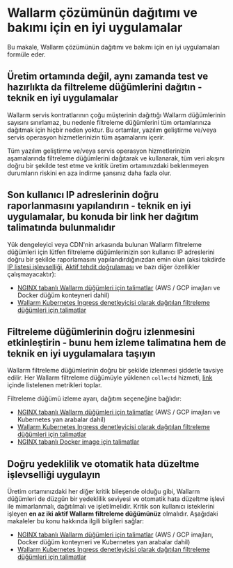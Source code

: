 # Wallarm çözümünün dağıtımı ve bakımı için en iyi uygulamalar

Bu makale, Wallarm çözümünün dağıtımı ve bakımı için en iyi uygulamaları formüle eder.

## Üretim ortamında değil, aynı zamanda test ve hazırlıkta da filtreleme düğümlerini dağıtın - teknik en iyi uygulamalar

Wallarm servis kontratlarının çoğu müşterinin dağıttığı Wallarm düğümlerinin sayısını sınırlamaz, bu nedenle filtreleme düğümlerini tüm ortamlarınıza dağıtmak için hiçbir neden yoktur. Bu ortamlar, yazılım geliştirme ve/veya servis operasyon hizmetlerinizin tüm aşamalarını içerir.

Tüm yazılım geliştirme ve/veya servis operasyon hizmetlerinizin aşamalarında filtreleme düğümlerini dağıtarak ve kullanarak, tüm veri akışını doğru bir şekilde test etme ve kritik üretim ortamınızdaki beklenmeyen durumların riskini en aza indirme şansınız daha fazla olur.

## Son kullanıcı IP adreslerinin doğru raporlanmasını yapılandırın - teknik en iyi uygulamalar, bu konuda bir link her dağıtım talimatında bulunmalıdır

Yük dengeleyici veya CDN'nin arkasında bulunan Wallarm filtreleme düğümleri için lütfen filtreleme düğümlerinizin son kullanıcı IP adreslerini doğru bir şekilde raporlamasını yapılandırdığınızdan emin olun (aksi takdirde [IP listesi işlevselliği](../user-guides/ip-lists/overview.md), [Aktif tehdit doğrulaması](detecting-vulnerabilities.md#active-threat-verification) ve bazı diğer özellikler çalışmayacaktır):

* [NGINX tabanlı Wallarm düğümleri için talimatlar](../admin-en/using-proxy-or-balancer-en.md) (AWS / GCP imajları ve Docker düğüm konteyneri dahil)
* [Wallarm Kubernetes Ingress denetleyicisi olarak dağıtılan filtreleme düğümleri için talimatlar](../admin-en/configuration-guides/wallarm-ingress-controller/best-practices/report-public-user-ip.md)

## Filtreleme düğümlerinin doğru izlenmesini etkinleştirin - bunu hem izleme talimatına hem de teknik en iyi uygulamalara taşıyın

Wallarm filtreleme düğümlerinin doğru bir şekilde izlenmesi şiddetle tavsiye edilir. Her Wallarm filtreleme düğümüyle yüklenen `collectd` hizmeti, [link](../admin-en/monitoring/available-metrics.md) içinde listelenen metrikleri toplar.

Filtreleme düğümü izleme ayarı, dağıtım seçeneğine bağlıdır:

* [NGINX tabanlı Wallarm düğümleri için talimatlar](../admin-en/monitoring/intro.md) (AWS / GCP imajları ve Kubernetes yan arabalar dahil)
* [Wallarm Kubernetes Ingress denetleyicisi olarak dağıtılan filtreleme düğümleri için talimatlar](../admin-en/configuration-guides/wallarm-ingress-controller/best-practices/ingress-controller-monitoring.md)
* [NGINX tabanlı Docker image için talimatlar](../admin-en/installation-docker-en.md#monitoring-configuration)

## Doğru yedeklilik ve otomatik hata düzeltme işlevselliği uygulayın

Üretim ortamınızdaki her diğer kritik bileşende olduğu gibi, Wallarm düğümleri de düzgün bir yedeklilik seviyesi ve otomatik hata düzeltme işlevi ile mimarlanmalı, dağıtılmalı ve işletilmelidir. Kritik son kullanıcı isteklerini işleyen **en az iki aktif Wallarm filtreleme düğümünüz** olmalıdır. Aşağıdaki makaleler bu konu hakkında ilgili bilgileri sağlar:

* [NGINX tabanlı Wallarm düğümleri için talimatlar](../admin-en/configure-backup-en.md) (AWS / GCP imajları, Docker düğüm konteyneri ve Kubernetes yan arabalar dahil)
* [Wallarm Kubernetes Ingress denetleyicisi olarak dağıtılan filtreleme düğümleri için talimatlar](../admin-en/configuration-guides/wallarm-ingress-controller/best-practices/high-availability-considerations.md)